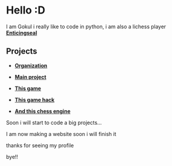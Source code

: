 # Hello :D
I am Gokul i really like to code in python, i am also a lichess player **[Enticingseal](https://lichess.org/@/Enticingseal)**
## Projects
- **[Organization](https://github.com/PYTH0N-B0T)**
 
- **[Main project](PYTH0N-B0T/Lichess-B0T)**

- **[This game](https://github.com/TG-KRISH/Snake-game)**

- **[This game hack](https://github.com/TG-KRISH/Free-fire-diamonds)**

- **[And this chess engine](https://github.com/TG-KRISH/Chess-Engine)**


Soon i will start to code a big projects...

I am now making a website soon i will finish it

thanks for seeing my profile 

bye!!
